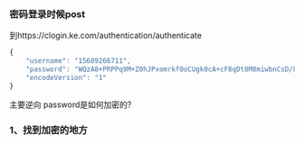 ### 密码登录时候post 
到https://clogin.ke.com/authentication/authenticate
```javascript
{
    "username": "15689266711",
    "password": "WQzA8+PRPPq9M+Z0hJPxomrkf0oCUgk0cA+cF8qDt8M8miwbnCsD/8L9WBHhYq/J2cm+8MtAVN2tCOaWC6Qvz5D4zI8SnvtccA/DMB9sVPOvydSAgu7XHa1SNnV3QEuKXyzmy0iVNOn5xlxPKV9KPClVXyh7EKleEZq9sxbHQmo=",
    "encodeVersion": "1"
}
```
主要逆向 password是如何加密的?
### 1、找到加密的地方